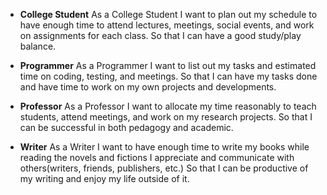 - **College Student**
As a College Student
I want to plan out my schedule to have enough time to attend lectures, meetings, social events, and work on assignments for each class.
So that I can have a good study/play balance.

- **Programmer**
As a Programmer
I want to list out my tasks and estimated time on coding, testing, and meetings.
So that I can have my tasks done and have time to work on my own projects and developments.

- **Professor**
As a Professor
I want to allocate my time reasonably to teach students, attend meetings, and work on my research projects.
So that I can be successful in both pedagogy and academic.

- **Writer**
As a Writer
I want to have enough time to write my books while reading the novels and fictions I appreciate and communicate with others(writers, friends, publishers, etc.)
So that I can be productive of my writing and enjoy my life outside of it.
